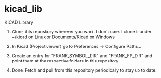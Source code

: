# kicad_lib
KiCAD Library

1. Clone this repository wherever you want. I don't care. I clone it under ~/kicad on Linux or Documents/Kicad on Windows.

2. In Kicad (Project viewer) go to Preferences -> Configure Paths...

3. Create an entry for "FRANK_SYMBOL_DIR" and "FRANK_FP_DIR" and point them at the respective
   folders in this repository.

4. Done. Fetch and pull from this repository periodically to stay up to date.


